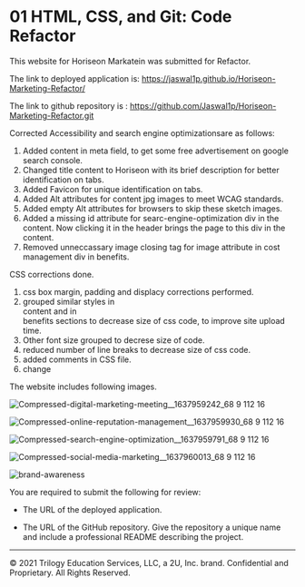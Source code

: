# 01 HTML, CSS, and Git: Code Refactor

This website for Horiseon Markatein was submitted for Refactor.

The link to deployed application is:
https://jaswal1p.github.io/Horiseon-Marketing-Refactor/

The link to github repository is :
https://github.com/Jaswal1p/Horiseon-Marketing-Refactor.git

Corrected Accessibility and search engine optimizationsare as follows:

1. Added content in meta field, to get some free advertisement on google search console.
2. Changed title content to Horiseon with its brief description for better identification on tabs.
3. Added Favicon for unique identification on tabs.
4. Added Alt attributes for content jpg images to meet WCAG standards.
5. Added empty Alt attributes for browsers to skip these sketch images.
6. Added a missing id attribute for searc-engine-optimization div in the content. Now clicking it in the header brings the page to this div in the content.
7. Removed unneccassary image closing tag for image attribute in cost management div in benefits.

CSS corrections done. 

1. css box margin, padding and displacy corrections performed.
2. grouped similar styles in <div> content and in <div> benefits sections to decrease size of css code, to improve site upload time.
3. Other font size grouped to decrese size of code.
4. reduced number of line breaks to decrease size of css code.
5. added comments in CSS file. 
6. change

The website includes following images. 

![Compressed-digital-marketing-meeting__1637959242_68 9 112 16](https://user-images.githubusercontent.com/92233527/143632259-205adf0c-ba91-4d66-a03e-37458480ed66.jpg)

![Compressed-online-reputation-management__1637959930_68 9 112 16](https://user-images.githubusercontent.com/92233527/143639888-ff4791bd-37cc-415b-aac0-dc8f6b1fdf93.jpg)

![Compressed-search-engine-optimization__1637959791_68 9 112 16](https://user-images.githubusercontent.com/92233527/143640242-91737e7e-8aad-419e-8a4d-14f62d60820b.jpg)

![Compressed-social-media-marketing__1637960013_68 9 112 16](https://user-images.githubusercontent.com/92233527/143640749-966a4dd7-8a2f-4726-bdda-ef1357f4742d.jpg)

![brand-awareness](https://user-images.githubusercontent.com/92233527/143656111-4bdc66d1-7ffb-4fb8-9a52-37d499244a2b.png)


You are required to submit the following for review:

* The URL of the deployed application.

* The URL of the GitHub repository. Give the repository a unique name and include a professional README describing the project.

- - -
© 2021 Trilogy Education Services, LLC, a 2U, Inc. brand. Confidential and Proprietary. All Rights Reserved.
